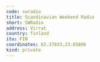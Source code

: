 ```yaml
---
code: swradio
title: Scandinavian Weekend Radio
short: SWRadio
address: Virrat
country: finland
itu: FIN
coordinates: 62.37833,23.65806
kind: private
---
```

